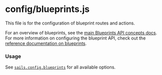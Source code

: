 # config/blueprints.js

This file is for the configuration of blueprint routes and actions.

For an overview of blueprints, see the [main Blueprints API concepts docs](http://next.sailsjs.com/documentation/concepts/blueprints).  For more information on configuring the blueprint API, check out the [reference documentation on blueprints](http://sailsjs.com/documentation/reference/configuration/sails-config-blueprints).

### Usage

See [`sails.config.blueprints`](http://sailsjs.com/documentation/reference/configuration/sails-config-blueprints) for all available options.



<docmeta name="displayName" value="blueprints.js">
